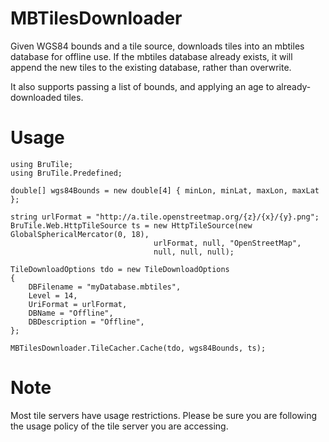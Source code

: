 # MBTilesDownloader
Given WGS84 bounds and a tile source, downloads tiles into an mbtiles database for offline use.
If the mbtiles database already exists, it will append the new tiles to the existing database, rather than overwrite.

It also supports passing a list of bounds, and applying an age to already-downloaded tiles.

# Usage

    using BruTile;
    using BruTile.Predefined;

    double[] wgs84Bounds = new double[4] { minLon, minLat, maxLon, maxLat };

    string urlFormat = "http://a.tile.openstreetmap.org/{z}/{x}/{y}.png";
    BruTile.Web.HttpTileSource ts = new HttpTileSource(new GlobalSphericalMercator(0, 18),
                                    urlFormat, null, "OpenStreetMap",
                                    null, null, null);

    TileDownloadOptions tdo = new TileDownloadOptions
    {
        DBFilename = "myDatabase.mbtiles",
        Level = 14,
        UriFormat = urlFormat,
        DBName = "Offline",
        DBDescription = "Offline",
    };

    MBTilesDownloader.TileCacher.Cache(tdo, wgs84Bounds, ts);

# Note

Most tile servers have usage restrictions.
Please be sure you are following the usage policy of the tile server you are accessing.
